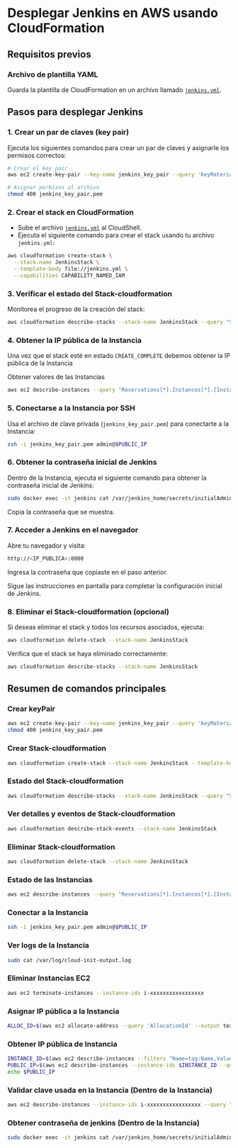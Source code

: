 # Desplegar Jenkins en AWS usando CloudFormation

## Requisitos previos

### Archivo de plantilla YAML

Guarda la plantilla de CloudFormation en un archivo llamado [`jenkins.yml`](https://github.com/jctrejosi/cloud-tecnology/blob/master/jenkins.yml).

## Pasos para desplegar Jenkins

### 1. Crear un par de claves (key pair)

Ejecuta los siguientes comandos para crear un par de claves y asignarle los permisos correctos:

```bash
# Crear el key pair
aws ec2 create-key-pair --key-name jenkins_key_pair --query 'KeyMaterial' --output text > jenkins_key_pair.pem

# Asignar permisos al archivo
chmod 400 jenkins_key_pair.pem
```

### 2. Crear el stack en CloudFormation

- Sube el archivo [`jenkins.yml`](https://github.com/jctrejosi/cloud-tecnology/blob/master/yml/jenkins.yml) al CloudShell.
- Ejecuta el siguiente comando para crear el stack usando tu archivo `jenkins.yml`:

```bash
aws cloudformation create-stack \
  --stack-name JenkinsStack \
  --template-body file://jenkins.yml \
  --capabilities CAPABILITY_NAMED_IAM
```

### 3. Verificar el estado del Stack-cloudformation

Monitorea el progreso de la creación del stack:

```bash
aws cloudformation describe-stacks --stack-name JenkinsStack --query "Stacks[0].StackStatus"
```

### 4. Obtener la IP pública de la Instancia

Una vez que el stack esté en estado `CREATE_COMPLETE` debemos obtener la IP pública de la Instancia

Obtener valores de las Instancias

```bash
aws ec2 describe-instances --query "Reservations[*].Instances[*].[InstanceId, Tags[?Key=='Name'].Value | [0], PublicIpAddress, State.Name]" --output table

```

### 5. Conectarse a la Instancia por SSH

Usa el archivo de clave privada (`jenkins_key_pair.pem`) para conectarte a la Instancia:

```bash
ssh -i jenkins_key_pair.pem admin@$PUBLIC_IP
```

### 6. Obtener la contraseña inicial de Jenkins

Dentro de la Instancia, ejecuta el siguiente comando para obtener la contraseña inicial de Jenkins:

```bash
sudo docker exec -it jenkins cat /var/jenkins_home/secrets/initialAdminPassword
```

Copia la contraseña que se muestra.

### 7. Acceder a Jenkins en el navegador

Abre tu navegador y visita:

```bash
http://<IP_PUBLICA>:8080
```

Ingresa la contraseña que copiaste en el paso anterior.

Sigue las instrucciones en pantalla para completar la configuración inicial de Jenkins.

### 8. Eliminar el Stack-cloudformation (opcional)

Si deseas eliminar el stack y todos los recursos asociados, ejecuta:

```bash
aws cloudformation delete-stack --stack-name JenkinsStack
```

Verifica que el stack se haya eliminado correctamente:

```bash
aws cloudformation describe-stacks --stack-name JenkinsStack
```

## Resumen de comandos principales

### Crear keyPair

```bash
aws ec2 create-key-pair --key-name jenkins_key_pair --query 'KeyMaterial' --output text > jenkins_key_pair.pem
chmod 400 jenkins_key_pair.pem
```

### Crear Stack-cloudformation

```bash
aws cloudformation create-stack --stack-name JenkinsStack --template-body file://jenkins.yml --capabilities CAPABILITY_NAMED_IAM
```

### Estado del Stack-cloudformation

```bash
aws cloudformation describe-stacks --stack-name JenkinsStack --query "Stacks[0].StackStatus"
```

### Ver detalles y eventos de Stack-cloudformation

```bash
aws cloudformation describe-stack-events --stack-name JenkinsStack
```

### Eliminar Stack-cloudformation

```bash
aws cloudformation delete-stack --stack-name JenkinsStack
```

### Estado de las Instancias

```bash
aws ec2 describe-instances --query "Reservations[*].Instances[*].[InstanceId, Tags[?Key=='Name'].Value | [0], PublicIpAddress, State.Name]" --output table
```

### Conectar a la Instancia

  ```bash
  ssh -i jenkins_key_pair.pem admin@$PUBLIC_IP
  ```

### Ver logs de la Instancia

```bash
sudo cat /var/log/cloud-init-output.log
```

### Eliminar Instancias EC2

```bash
aws ec2 terminate-instances --instance-ids i-xxxxxxxxxxxxxxxxx
```

### Asignar IP pública a la Instancia

```bash
ALLOC_ID=$(aws ec2 allocate-address --query 'AllocationId' --output text) aws ec2 associate-address --instance-id $INSTANCE_ID --allocation-id $ALLOC_ID
```

### Obtener IP pública de Instancia

```bash
INSTANCE_ID=$(aws ec2 describe-instances --filters "Name=tag:Name,Values=InstanciaJenkins" --query "Reservations[0].Instances[0].InstanceId" --output text)
PUBLIC_IP=$(aws ec2 describe-instances --instance-ids $INSTANCE_ID --query "Reservations[0].Instances[0].PublicIpAddress" --output text)
echo $PUBLIC_IP
```

### Validar clave usada en la Instancia (Dentro de la Instancia)

```bash
aws ec2 describe-instances --instance-ids i-xxxxxxxxxxxxxxxxx --query "Reservations[0].Instances[0].KeyName" --output text
```

### Obtener contraseña de jenkins (Dentro de la Instancia)

  ```bash
  sudo docker exec -it jenkins cat /var/jenkins_home/secrets/initialAdminPassword
  ```
